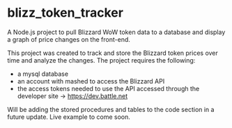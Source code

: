 # blizz_token_tracker
A Node.js project to pull Blizzard WoW token data to a database and display a graph of price changes on the front-end.

This project was created to track and store the Blizzard token prices over time and analyze the changes. The project requires the following:
- a mysql database
- an account with mashed to access the Blizzard API
- the access tokens needed to use the API accessed through the developer site -> https://dev.battle.net

Will be adding the stored procedures and tables to the code section in a future update. Live example to come soon.
